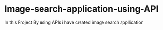 # Image-search-application-using-API
In this Project By using APIs i have created image search appllication
